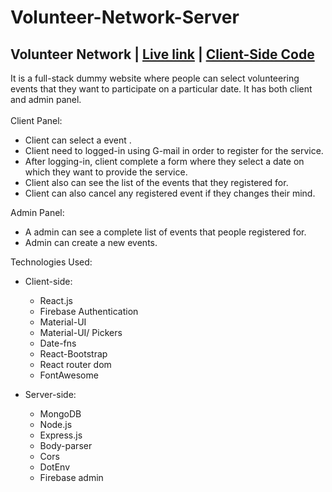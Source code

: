 # Volunteer-Network-Server

## Volunteer Network | [Live link](https://volunteer-network-b020a.web.app/) | [Client-Side Code](https://github.com/rafsan18/volunteer-network)

It is a full-stack dummy website where people can select volunteering events that they want to participate on a particular date. It has both client and admin panel.
\
\
Client Panel:

-   Client can select a event .
-   Client need to logged-in using G-mail in order to register for the service.
-   After logging-in, client complete a form where they select a date on which they want to provide the service.
-   Client also can see the list of the events that they registered for.
-   Client can also cancel any registered event if they changes their mind.

Admin Panel:

-   A admin can see a complete list of events that people registered for.
-   Admin can create a new events.

Technologies Used:

-   Client-side:
    -   React.js
    -   Firebase Authentication
    -   Material-UI
    -   Material-UI/ Pickers
    -   Date-fns
    -   React-Bootstrap
    -   React router dom
    -   FontAwesome
-   Server-side:

    -   MongoDB
    -   Node.js
    -   Express.js
    -   Body-parser
    -   Cors
    -   DotEnv
    -   Firebase admin
